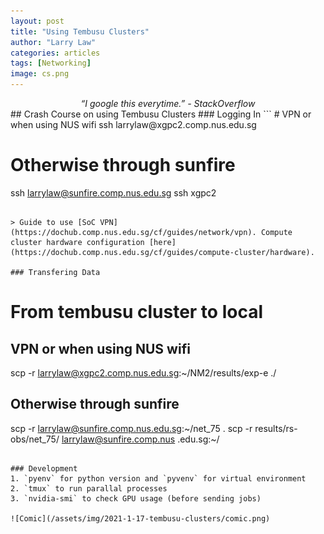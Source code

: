 ```yaml
---
layout: post
title: "Using Tembusu Clusters"
author: "Larry Law"
categories: articles
tags: [Networking]
image: cs.png
---
```

<div align="center">
    <i>“I google this everytime.” - StackOverflow</i>
</div>
## Crash Course on using Tembusu Clusters
### Logging In
```
# VPN or when using NUS wifi
ssh larrylaw@xgpc2.comp.nus.edu.sg

# Otherwise through sunfire
ssh larrylaw@sunfire.comp.nus.edu.sg
ssh xgpc2
```

> Guide to use [SoC VPN](https://dochub.comp.nus.edu.sg/cf/guides/network/vpn). Compute cluster hardware configuration [here](https://dochub.comp.nus.edu.sg/cf/guides/compute-cluster/hardware).

### Transfering Data
```
# From tembusu cluster to local 
## VPN or when using NUS wifi
scp -r larrylaw@xgpc2.comp.nus.edu.sg:~/NM2/results/exp-e ./

## Otherwise through sunfire
scp -r larrylaw@sunfire.comp.nus.edu.sg:~/net_75 .
scp -r results/rs-obs/net_75/ larrylaw@sunfire.comp.nus
.edu.sg:~/
```

### Development
1. `pyenv` for python version and `pyvenv` for virtual environment
2. `tmux` to run parallal processes
3. `nvidia-smi` to check GPU usage (before sending jobs)

![Comic](/assets/img/2021-1-17-tembusu-clusters/comic.png)



